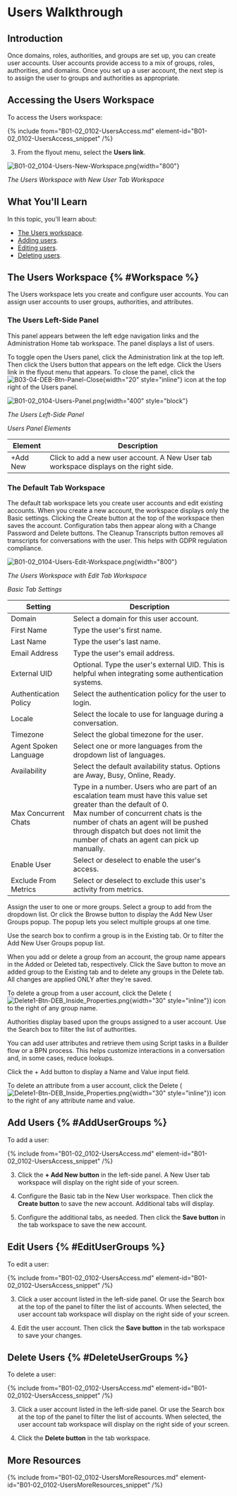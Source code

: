 # Users Walkthrough

## Introduction

Once domains, roles, authorities, and groups are set up, you can create user accounts. User accounts provide access to a mix of groups, roles, authorities, and domains. Once you set up a user account, the next step is to assign the user to groups and authorities as appropriate.

## Accessing the Users Workspace

To access the Users workspace:

{% include from="B01-02_0102-UsersAccess.md" element-id="B01-02_0102-UsersAccess_snippet" /%}

3. From the flyout menu, select the **Users link**.

![B01-02_0104-Users-New-Workspace.png](B01-02_0104-Users-New-Workspace.png){width="800"}

*The Users Workspace with New User Tab Workspace*


## What You'll Learn

In this topic, you'll learn about:

* [The Users workspace](#Workspace).
* [Adding users](#AddUserGroups).
* [Editing users](#EditUserGroups).
* [Deleting users](#DeleteUserGroups).



## The Users Workspace {% #Workspace %}

The Users workspace lets you create and configure user accounts. You can assign user accounts to user groups, authorities, and attributes.

### The Users Left-Side Panel

This panel appears between the left edge navigation links and the Administration Home tab workspace. The panel displays a list of users.

To toggle open the Users panel, click the Administration link at the top left. Then click the Users button that appears on the left edge. Click the Users link in the flyout menu that appears. To close the panel, click the ![B03-04-DEB-Btn-Panel-Close](B03-04-DEB-Btn-Panel-Close.png){width="20" style="inline"} icon at the top right of the Users panel.

![B01-02_0104-Users-Panel.png](B01-02_0104-Users-Panel.png){width="400" style="block"}

*The Users Left-Side Panel*

*Users Panel Elements*

| Element  | Description                                                                           |
|----------|---------------------------------------------------------------------------------------|
| +Add New | Click to add a new user account. A New User tab workspace displays on the right side. |


### The Default Tab Workspace

The default tab workspace lets you create user accounts and edit existing accounts. When you create a new account, the workspace displays only the Basic settings. Clicking the Create button at the top of the workspace then saves the account. Configuration tabs then appear along with a Change Password and Delete buttons. The Cleanup Transcripts button removes all transcripts for conversations with the user. This helps with GDPR regulation compliance.

![B01-02_0104-Users-Edit-Workspace.png](B01-02_0104-Users-Edit-Workspace.png){width="800"}

*The Users Workspace with Edit Tab Workspace*

<chapter title="Basic Tab Settings" collapsible="true" level="5">

*Basic Tab Settings*

| Setting              | Description                                                                                                                                                                                                                                                                                |
|----------------------|--------------------------------------------------------------------------------------------------------------------------------------------------------------------------------------------------------------------------------------------------------------------------------------------|
| Domain               | Select a domain for this user account.                                                                                                                                                                                                                                                     |
| First Name           | Type the user's first name.                                                                                                                                                                                                                                                                |
| Last Name            | Type the user's last name.                                                                                                                                                                                                                                                                 |
| Email Address        | Type the user's email address.                                                                                                                                                                                                                                                             |
| External UID         | Optional. Type the user's external UID. This is helpful when integrating some authentication systems.                                                                                                                                                                                      |
| Authentication Policy | Select the authentication policy for the user to login.                                                                                                                                                                                                                                    |
| Locale               | Select the locale to use for language during a conversation.                                                                                                                                                                                                                               |
| Timezone             | Select the global timezone for the user.                                                                                                                                                                                                                                                   |
| Agent Spoken Language | Select one or more languages from the dropdown list of languages.                                                                                                                                                                                                                          |
| Availability         | Select the default availability status. Options are Away, Busy, Online, Ready.                                                                                                                                                                                                             |
| Max Concurrent Chats | Type in a number. Users who are part of an escalation team must have this value set greater than the default of 0.<br>Max number of concurrent chats is the number of chats an agent will be pushed through dispatch but does not limit the number of chats an agent can pick up manually. |
| Enable User          | Select or deselect to enable the user's access.                                                                                                                                                                                                                                            |
| Exclude From Metrics | Select or deselect to exclude this user's activity from metrics.                                                                                                                                                                                                                           |


</chapter>


<chapter title="Groups Tab Settings" collapsible="true" level="5">

Assign the user to one or more groups. Select a group to add from the dropdown list. Or click the Browse button to display the Add New User Groups popup. The popup lets you select multiple groups at one time.

Use the search box to confirm a group is in the Existing tab. Or to filter the Add New User Groups popup list.

When you add or delete a group from an account, the group name appears in the Added or Deleted tab, respectively. Click the Save button to move an added group to the Existing tab and to delete any groups in the Delete tab. All changes are applied ONLY after they're saved.

To delete a group from a user account, click the Delete (![Delete1-Btn-DEB_Inside_Properties.png](Delete1-Btn-DEB_Inside_Properties.png){width="30" style="inline"}) icon to the right of any group name.

</chapter>


<chapter title="Effective Authorities Tab Settings" collapsible="true" level="5">

Authorities display based upon the groups assigned to a user account. Use the Search box to filter the list of authorities.

</chapter>


<chapter title="Attributes Tab Settings" collapsible="true" level="5">

You can add user attributes and retrieve them using Script tasks in a Builder flow or a BPN process. This helps customize interactions in a conversation and, in some cases, reduce lookups.

Click the + Add button to display a Name and Value input field.

To delete an attribute from a user account, click the Delete (![Delete1-Btn-DEB_Inside_Properties.png](Delete1-Btn-DEB_Inside_Properties.png){width="30" style="inline"}) icon to the right of any attribute name and value.

</chapter>




## Add Users {% #AddUserGroups %}

To add a user:

{% include from="B01-02_0102-UsersAccess.md" element-id="B01-02_0102-UsersAccess_snippet" /%}

3. Click the **+ Add New button** in the left-side panel. A New User tab workspace will display on the right side of your screen.

4. Configure the Basic tab in the New User workspace. Then click the **Create button** to save the new account. Additional tabs will display.

5. Configure the additional tabs, as needed. Then click the **Save button** in the tab workspace to save the new account.

## Edit Users {% #EditUserGroups %}

To edit a user:

{% include from="B01-02_0102-UsersAccess.md" element-id="B01-02_0102-UsersAccess_snippet" /%}

3. Click a user account listed in the left-side panel. Or use the Search box at the top of the panel to filter the list of accounts. When selected, the user account tab workspace will display on the right side of your screen.

4. Edit the user account. Then click the **Save button** in the tab workspace to save your changes.


## Delete Users {% #DeleteUserGroups %}

To delete a user:

{% include from="B01-02_0102-UsersAccess.md" element-id="B01-02_0102-UsersAccess_snippet" /%}

3. Click a user account listed in the left-side panel. Or use the Search box at the top of the panel to filter the list of accounts. When selected, the user account tab workspace will display on the right side of your screen.

4. Click the **Delete button** in the tab workspace.


## More Resources

{% include from="B01-02_0102-UsersMoreResources.md" element-id="B01-02_0102-UsersMoreResources_snippet" /%}